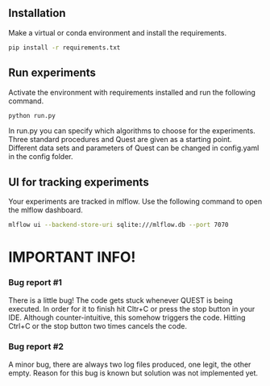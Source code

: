 ## Installation
Make a virtual or conda environment and install the requirements.
```bash
pip install -r requirements.txt
```


## Run experiments
Activate the environment with requirements installed and run the following command.
```bash
python run.py
```
In run.py you can specify which algorithms to choose for the experiments.
Three standard procedures and Quest are given as a starting point.
Different data sets and parameters of Quest can be changed in config.yaml in the config folder.


## UI for tracking experiments
Your experiments are tracked in mlflow. Use the following command to open the mlflow dashboard.
```bash
mlflow ui --backend-store-uri sqlite:///mlflow.db --port 7070

```

# IMPORTANT INFO! 
### Bug report #1
There is a little bug! The code gets stuck whenever QUEST is being executed. 
In order for it to finish hit Cltr+C or press the stop button in your IDE.
Although counter-intuitive, this somehow triggers the code. 
Hitting Ctrl+C or the stop button two times cancels the code.
### Bug report #2
A minor bug, there are always two log files produced, one legit, the other empty. 
Reason for this bug is known but solution was not implemented yet.